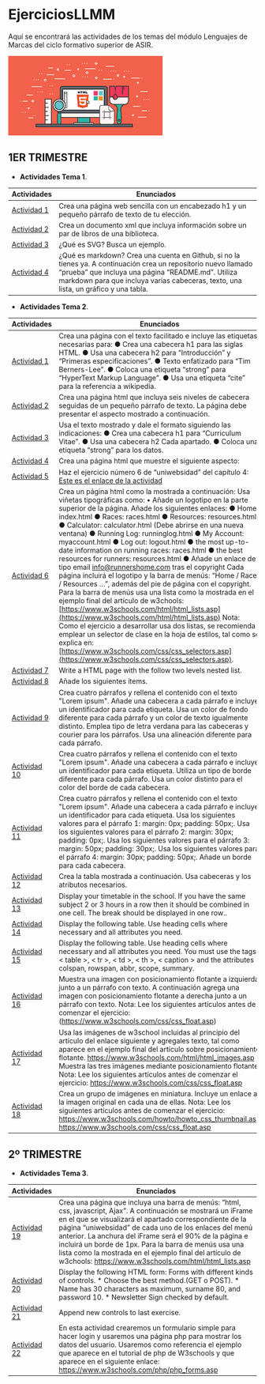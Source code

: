 # EjerciciosLLMM
Aquí se encontrará las actividades de los temas del módulo Lenguajes de Marcas del ciclo formativo superior de ASIR.

![LLMM](https://github.com/jesusmb13/Ejercicios-LLMM/blob/main/LLMM.png)
## 1ER TRIMESTRE
* **Actividades Tema 1**.

Actividades | Enunciados
----- | ----------
[Actividad 1](https://github.com/jesusmb13/Ejercicios-LLMM/blob/main/ACTIVIDADES%20TEMA%201/actividad%201.html) | Crea una página web sencilla con un encabezado h1 y un pequeño párrafo de texto de tu elección.
[Actividad 2](https://github.com/jesusmb13/Ejercicios-LLMM/blob/main/ACTIVIDADES%20TEMA%201/actividad%202.xml) | Crea un documento xml que incluya información sobre un par de libros de una biblioteca.
[Actividad 3](https://github.com/jesusmb13/Ejercicios-LLMM/tree/main/ACTIVIDADES%20TEMA%201/actividad%203) | ¿Qué es SVG? Busca un ejemplo.
[Actividad 4](https://github.com/jesusmb13/Ejercicios-LLMM/blob/main/ACTIVIDADES%20TEMA%201/actividad%204.docx) | ¿Qué es markdown? Crea una cuenta en Github, si no la tienes ya. A continuación crea un repositorio nuevo llamado “prueba” que incluya una página “README.md”. Utiliza markdown para que incluya varias cabeceras, texto, una lista, un gráfico y una tabla.

* **Actividades Tema 2**.

Actividades | Enunciados
----- | -----
[Actividad 1](https://github.com/jesusmb13/Ejercicios-LLMM/blob/main/ACTIVIDADES%20TEMA%202/actividad%2001.html) | Crea una página con el texto facilitado e incluye las etiquetas necesarias para: ● Crea una cabecera h1 para las siglas HTML. ● Usa una cabecera h2 para “Introducción” y “Primeras especificaciones”. ● Texto enfatizado para “Tim Berners-Lee”. ● Coloca una etiqueta “strong” para “HyperText Markup Language”. ● Usa una etiqueta “cite” para la referencia a wikipedia.
[Actividad 2](https://github.com/jesusmb13/Ejercicios-LLMM/blob/main/ACTIVIDADES%20TEMA%202/actividad%2002.html) | Crea una página html que incluya seis niveles de cabecera seguidas de un pequeño párrafo de texto. La página debe presentar el aspecto mostrado a continuación.
[Actividad 3](https://github.com/jesusmb13/Ejercicios-LLMM/blob/main/ACTIVIDADES%20TEMA%202/actividad%2003.html) | Usa el texto mostrado y dale el formato siguiendo las indicaciones: ● Crea una cabecera h1 para “Curriculum Vitae”. ● Usa una cabecera h2 Cada apartado. ● Coloca una etiqueta “strong” para los datos.
[Actividad 4](https://github.com/jesusmb13/Ejercicios-LLMM/blob/main/ACTIVIDADES%20TEMA%202/actividad%2004.html) | Crea una página html que muestre el siguiente aspecto:
[Actividad 5](https://github.com/jesusmb13/Ejercicios-LLMM/tree/main/ACTIVIDADES%20TEMA%202/actividad%2005) | Haz el ejercicio número 6 de “uniwebsidad” del capítulo 4: [Este es el enlace de la actividad](https://uniwebsidad.com/libros/xhtml/capitulo-4/enlaces-basicos)
[Actividad 6](https://github.com/jesusmb13/Ejercicios-LLMM/tree/main/ACTIVIDADES%20TEMA%202/actividad%2006) | Crea un página html como la mostrada a continuación: Usa viñetas tipográficas como: &#8226; Añade un logotipo en la parte superior de la página. Añade los siguientes enlaces: ● Home: index.html ● Races: races.html ● Resources: resources.html ● Calculator: calculator.html (Debe abrirse en una nueva ventana) ● Running Log: runninglog.html ● My Account: myaccount.html ● Log out: logout.html ● the most up-to-date information on running races: races.html ● the best resources for runners: resources.html ● Añade un enlace de tipo email info@runnershome.com tras el copyright Cada página incluirá el logotipo y la barra de menús: “Home / Races / Resources …”, además del pie de página con el copyright. Para la barra de menús usa una lista como la mostrada en el ejemplo final del artículo de w3chools: [https://www.w3schools.com/html/html_lists.asp](https://www.w3schools.com/html/html_lists.asp) Nota: Como el ejercicio a desarrollar usa dos listas, se recomienda emplear un selector de clase en la hoja de estilos, tal como se explica en: [https://www.w3schools.com/css/css_selectors.asp](https://www.w3schools.com/css/css_selectors.asp).
[Actividad 7](https://github.com/jesusmb13/Ejercicios-LLMM/blob/main/ACTIVIDADES%20TEMA%202/actividad%2007.html) | Write a HTML page with the follow two levels nested list.
[Actividad 8](https://github.com/jesusmb13/Ejercicios-LLMM/blob/main/ACTIVIDADES%20TEMA%202/actividad%2008.html) | Añade los siguientes ítems.
[Actividad 9](https://github.com/jesusmb13/Ejercicios-LLMM/blob/main/ACTIVIDADES%20TEMA%202/actividad%2009.html) | Crea cuatro párrafos y rellena el contenido con el texto "Lorem ipsum". Añade una cabecera a cada párrafo e incluye un identificador para cada etiqueta. Usa un color de fondo diferente para cada párrafo y un color de texto igualmente distinto. Emplea tipo de letra verdana para las cabeceras y courier para los párrafos. Usa una alineación diferente para cada párrafo.
[Actividad 10](https://github.com/jesusmb13/Ejercicios-LLMM/blob/main/ACTIVIDADES%20TEMA%202/actividad%2010.html) | Crea cuatro párrafos y rellena el contenido con el texto "Lorem ipsum". Añade una cabecera a cada párrafo e incluye un identificador para cada etiqueta. Utiliza un tipo de borde diferente para cada párrafo. Usa un color distinto para el color del borde de cada cabecera.
[Actividad 11](https://github.com/jesusmb13/Ejercicios-LLMM/blob/main/ACTIVIDADES%20TEMA%202/actividad%2011.html) | Crea cuatro párrafos y rellena el contenido con el texto "Lorem ipsum". Añade una cabecera a cada párrafo e incluye un identificador para cada etiqueta. Usa los siguientes valores para el párrafo 1: margin: 0px; padding: 50px;. Usa los siguientes valores para el párrafo 2: margin: 30px; padding: 0px;. Usa los siguientes valores para el párrafo 3: margin: 50px; padding: 30px;. Usa los siguientes valores para el párrafo 4: margin: 30px; padding: 50px;. Añade un borde para cada cabecera.
[Actividad 12](https://github.com/jesusmb13/Ejercicios-LLMM/blob/main/ACTIVIDADES%20TEMA%202/actividad%2012.html) | Crea la tabla mostrada a continuación. Usa cabeceras y los atributos necesarios.
[Actividad 13](https://github.com/jesusmb13/Ejercicios-LLMM/blob/main/ACTIVIDADES%20TEMA%202/actividad%2013.html) | Display your timetable in the school. If you have the same subject 2 or 3 hours in a row then it should be combined in one cell. The break should be displayed in one row..
[Actividad 14](https://github.com/jesusmb13/Ejercicios-LLMM/tree/main/ACTIVIDADES%20TEMA%202/actividad%2014) | Display the following table. Use heading cells where necessary and all attributes you need.
[Actividad 15](https://github.com/jesusmb13/Ejercicios-LLMM/tree/main/ACTIVIDADES%20TEMA%202/actividad%2015) | Display the following table. Use heading cells where necessary and all attributes you need. You must use the tags < table >, < tr >, < td >, < th >, < caption > and the attributes colspan, rowspan, abbr, scope, summary.
[Actividad 16](https://github.com/jesusmb13/Ejercicios-LLMM/tree/main/ACTIVIDADES%20TEMA%202/actividad%2016) | Muestra una imagen con posicionamiento flotante a izquierda junto a un párrafo con texto. A continuación agrega una imagen con posicionamiento flotante a derecha junto a un párrafo con texto. Nota: Lee los siguientes artículos antes de comenzar el ejercicio: (https://www.w3schools.com/css/css_float.asp)
[Actividad 17](https://github.com/jesusmb13/Ejercicios-LLMM/tree/main/ACTIVIDADES%20TEMA%202/actividad%2017) | Usa las imágenes de w3school incluidas al principio del artículo del enlace siguiente y agregales texto, tal como aparece en el ejemplo final del artículo sobre posicionamiento flotante. https://www.w3schools.com/html/html_images.asp Muestra las tres imágenes mediante posicionamiento flotante. Nota: Lee los siguientes artículos antes de comenzar el ejercicio: https://www.w3schools.com/css/css_float.asp
[Actividad 18](https://github.com/jesusmb13/Ejercicios-LLMM/tree/main/ACTIVIDADES%20TEMA%202/actividad%2018) | Crea un grupo de imágenes en miniatura. Incluye un enlace a la imagen original en cada una de ellas. Nota: Lee los siguientes artículos antes de comenzar el ejercicio: https://www.w3schools.com/howto/howto_css_thumbnail.asp https://www.w3schools.com/css/css_float.asp

## 2º TRIMESTRE
* **Actividades Tema 3**.

Actividades | Enunciados
----- | -----
[Actividad 19]() | Crea una página que incluya una barra de menús: “html, css, javascript, Ajax”. A continuación se mostrará un iFrame en el que se visualizará el apartado correspondiente de la página “uniwebsidad” de cada uno de los enlaces del menú anterior. La anchura del iFrame será el 90% de la página e incluirá un borde de 1px. Para la barra de menús usa una lista como la mostrada en el ejemplo final del artículo de w3chools: https://www.w3schools.com/html/html_lists.asp
[Actividad 20]() | Display the following HTML form: Forms with different kinds of controls. * Choose the best method.(GET o POST). * Name has 30 characters as maximum, surname 80, and password 10. * Newsletter Sign checked by default.
[Actividad 21]() | Append new controls to last exercise.
[Actividad 22]() | En esta actividad crearemos un formulario simple para hacer login y usaremos una página php para mostrar los datos del usuario. Usaremos como referencia el ejemplo que aparece en el tutorial de php de W3schools y que aparece en el siguiente enlace: https://www.w3schools.com/php/php_forms.asp
